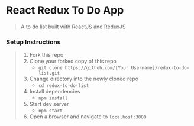 # React Redux To Do App

> A to do list built with ReactJS and ReduxJS

### Setup Instructions

> 1. Fork this repo
> 1. Clone your forked copy of this repo
>     * `git clone https://github.com/[Your Username]/redux-to-do-list.git`
> 1. Change directory into the newly cloned repo
>     * `cd redux-to-do-list`
> 1. Install dependencies
>     * `npm install`
> 1. Start dev server
>     * `npm start`
> 1. Open a browser and navigate to `localhost:3000`
